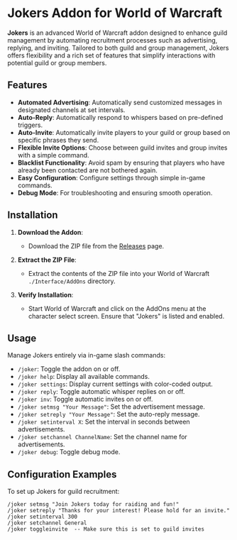 # Jokers Addon for World of Warcraft

**Jokers** is an advanced World of Warcraft addon designed to enhance guild management by automating recruitment processes such as advertising, replying, and inviting. Tailored to both guild and group management, Jokers offers flexibility and a rich set of features that simplify interactions with potential guild or group members.

## Features

- **Automated Advertising**: Automatically send customized messages in designated channels at set intervals.
- **Auto-Reply**: Automatically respond to whispers based on pre-defined triggers.
- **Auto-Invite**: Automatically invite players to your guild or group based on specific phrases they send.
- **Flexible Invite Options**: Choose between guild invites and group invites with a simple command.
- **Blacklist Functionality**: Avoid spam by ensuring that players who have already been contacted are not bothered again.
- **Easy Configuration**: Configure settings through simple in-game commands.
- **Debug Mode**: For troubleshooting and ensuring smooth operation.

## Installation

1. **Download the Addon**:
   - Download the ZIP file from the [Releases](https://github.com/crisisdw/jokers-addon/releases) page.

2. **Extract the ZIP File**:
   - Extract the contents of the ZIP file into your World of Warcraft `./Interface/AddOns` directory.

3. **Verify Installation**:
   - Start World of Warcraft and click on the AddOns menu at the character select screen. Ensure that "Jokers" is listed and enabled.

## Usage

Manage Jokers entirely via in-game slash commands:

- `/joker`: Toggle the addon on or off.
- `/joker help`: Display all available commands.
- `/joker settings`: Display current settings with color-coded output.
- `/joker reply`: Toggle automatic whisper replies on or off.
- `/joker inv`: Toggle automatic invites on or off.
- `/joker setmsg "Your Message"`: Set the advertisement message.
- `/joker setreply "Your Message"`: Set the auto-reply message.
- `/joker setinterval X`: Set the interval in seconds between advertisements.
- `/joker setchannel ChannelName`: Set the channel name for advertisements.
- `/joker debug`: Toggle debug mode.

## Configuration Examples

To set up Jokers for guild recruitment:

```plaintext
/joker setmsg "Join Jokers today for raiding and fun!"
/joker setreply "Thanks for your interest! Please hold for an invite."
/joker setinterval 300
/joker setchannel General
/joker toggleinvite  -- Make sure this is set to guild invites
